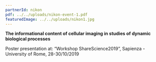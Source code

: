 ```yaml
---
partnerId: nikon
pdf: ../../uploads/nikon-event-1.pdf
featuredImage: ../../uploads/nikon1.jpg
---
```


**The informational content of cellular imaging in studies of dynamic biological processes**

Poster presentation at: “Workshop ShareScience2019”, Sapienza - University of Rome, 28-30/10/2019
